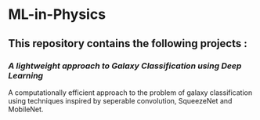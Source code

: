 # ML-in-Physics
## This repository contains the following projects :
### *A lightweight approach to Galaxy Classification using Deep Learning*
A computationally efficient approach to the problem of galaxy classification using techniques 
inspired by seperable convolution, SqueezeNet and MobileNet.
